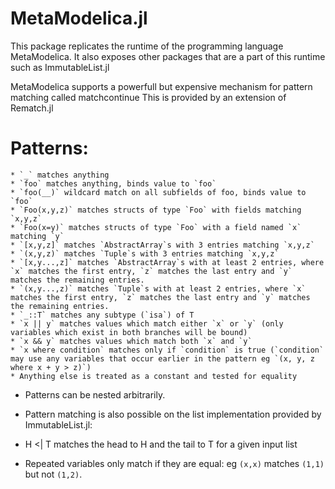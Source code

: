 # MetaModelica.jl

This package replicates the runtime of the programming language MetaModelica. It also exposes
other packages that are a part of this runtime such as ImmutableList.jl

MetaModelica supports a powerfull but expensive mechanism for pattern matching called matchcontinue
This is provided by an extension of Rematch.jl

# Patterns:

    * `_` matches anything
    * `foo` matches anything, binds value to `foo`
    * `foo(__)` wildcard match on all subfields of foo, binds value to `foo`
    * `Foo(x,y,z)` matches structs of type `Foo` with fields matching `x,y,z`
    * `Foo(x=y)` matches structs of type `Foo` with a field named `x` matching `y`
    * `[x,y,z]` matches `AbstractArray`s with 3 entries matching `x,y,z`
    * `(x,y,z)` matches `Tuple`s with 3 entries matching `x,y,z`
    * `[x,y...,z]` matches `AbstractArray`s with at least 2 entries, where `x` matches the first entry, `z` matches the last entry and `y` matches the remaining entries.
    * `(x,y...,z)` matches `Tuple`s with at least 2 entries, where `x` matches the first entry, `z` matches the last entry and `y` matches the remaining entries.
    * `_::T` matches any subtype (`isa`) of T
    * `x || y` matches values which match either `x` or `y` (only variables which exist in both branches will be bound)
    * `x && y` matches values which match both `x` and `y`
    * `x where condition` matches only if `condition` is true (`condition` may use any variables that occur earlier in the pattern eg `(x, y, z where x + y > z)`)
    * Anything else is treated as a constant and tested for equality

* Patterns can be nested arbitrarily.

* Pattern matching is also possible on the list implementation provided by ImmutableList.jl:

* H <| T matches the head to H and the tail to T for a given input list

* Repeated variables only match if they are equal: 
eg `(x,x)` matches `(1,1)` but not `(1,2)`.
